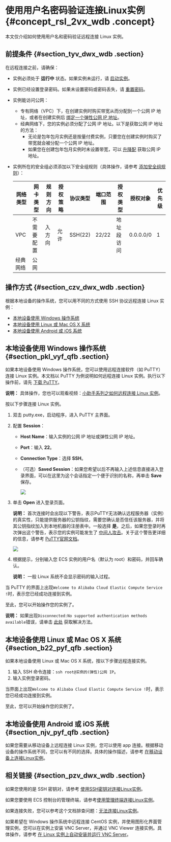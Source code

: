 # 使用用户名密码验证连接Linux实例 {#concept_rsl_2vx_wdb .concept}

本文仅介绍如何使用用户名和密码验证远程连接 Linux 实例。

## 前提条件 {#section_tyv_dwx_wdb .section}

在远程连接之前，请确保：

-   实例必须处于 **运行中** 状态。如果实例未运行，请 [启动实例](cn.zh-CN/实例/实例生命周期/启动和停止实例.md#)。
-   实例已经设置登录密码。如果未设置密码或密码丢失，请 [重置密码](cn.zh-CN/实例/管理实例资源/重置实例登录密码.md#)。
-   实例能访问公网：
    -   专有网络（VPC）下，在创建实例时购买带宽从而分配到一个公网 IP 地址，或者在创建实例后 [绑定一个弹性公网 IP 地址](../../../../../cn.zh-CN/快速入门/搭建IPv4专有网络.md#section_ux1_cmw_rdb)。
    -   经典网络下，您的实例必须分配了公网 IP 地址。以下是获取公网 IP 地址的方法：
        -   无论是包年包月实例还是按量付费实例，只要您在创建实例时购买了带宽就会被分配一个公网 IP 地址。
        -   如果您在创建包年包月实例时未设置带宽，可以 [升降配](cn.zh-CN/实例/实例续费与变配/升降配概述.md#) 获取公网 IP 地址。
-   实例所在的安全组必须添加以下安全组规则（具体操作，请参考 [添加安全组规则](../../../../../cn.zh-CN/安全/安全组/添加安全组规则.md#)）：

    |网络类型|网卡类型|规则方向|授权策略|协议类型|端口范围|授权类型|授权对象|优先级|
    |----|----|----|----|----|----|----|----|---|
    |VPC|不需要配置|入方向|允许|SSH\(22\)|22/22|地址段访问|0.0.0.0/0|1|
    |经典网络|公网|


## 操作方式 {#section_czv_dwx_wdb .section}

根据本地设备的操作系统，您可以用不同的方式使用 SSH 协议远程连接 Linux 实例：

-   [本地设备使用 Windows 操作系统](#)
-   [本地设备使用 Linux 或 Mac OS X 系统](#)
-   [本地设备使用 Android 或 iOS 系统](#)

## 本地设备使用 Windows 操作系统 {#section_pkl_vyf_qfb .section}

如果本地设备使用 Windows 操作系统，您可以使用远程连接软件（如 PuTTY）连接 Linux 实例。本文档以 PuTTY 为例说明如何远程连接 Linux 实例。执行以下操作前，请先 [下载 PuTTY](http://www.chiark.greenend.org.uk/~sgtatham/putty/)。

**说明：** 具体操作，您也可以观看视频：[小助手系列之如何远程连接 Linux 实例](https://help.aliyun.com/document_detail/62304.html)。

按以下步骤连接 Linux 实例。

1.  双击 putty.exe，启动程序，进入 PuTTY 主界面。
2.  配置 **Session**：
    -   **Host Name**：输入实例的公网 IP 地址或弹性公网 IP 地址。
    -   **Port**：输入 **22**。
    -   **Connection Type**：选择 **SSH**。
    -   （可选）**Saved Session**：如果您希望以后不再输入上述信息直接进入登录界面，可以在这里为这个会话指定一个便于识别的名称，再单击 **Save** 保存。

        ![](images/5249_zh-CN.gif)

3.  单击 **Open** 进入登录页面。

    **说明：** 首次连接时会出现以下警告，表示PuTTY无法确认远程服务器（实例）的真实性，只能提供服务器的公钥指纹，需要您确认是否信任该服务器，并将其公钥指纹加入到本地机器的注册表中。一般选择 **是**，之后，如果您登录时再次弹出这个警告，表示您的实例可能发生了 [中间人攻击](https://yq.aliyun.com/articles/209748)。关于这个警告更详细的信息，请参考 [PuTTY官网文档](https://the.earth.li/~sgtatham/putty/0.70/htmldoc/Chapter2.html#gs-hostkey)。

    ![](http://static-aliyun-doc.oss-cn-hangzhou.aliyuncs.com/assets/img/9621/15510185295251_zh-CN.png)

4.  根据提示，分别输入您 ECS 实例的用户名（默认为 root）和密码，并回车确认。

    **说明：** 一般 Linux 系统不会显示密码的输入过程。


当 PuTTY 的界面上出现`Welcome to Alibaba Cloud Elastic Compute Service !`时，表示您已经成功连接到实例。

至此，您可以开始操作您的实例了。

**说明：** 如果出现`Disconnected:No supported authentication methods available`错误，请单击 [此处](https://help.aliyun.com/knowledge_detail/41489.html) 获取解决方法。

## 本地设备使用 Linux 或 Mac OS X 系统 {#section_b22_pyf_qfb .section}

如果本地设备使用 Linux 或 Mac OS X 系统，按以下步骤远程连接实例。

1.  输入 SSH 命令连接：`ssh root@实例的(弹性)公网 IP`。
2.  输入实例登录密码。

当界面上出现`Welcome to Alibaba Cloud Elastic Compute Service !`时，表示您已经成功连接到实例。

至此，您可以开始操作您的实例了。

## 本地设备使用 Android 或 iOS 系统 {#section_njv_pyf_qfb .section}

如果您需要从移动设备上远程连接 Linux 实例，您可以使用 app 连接。根据移动设备的操作系统不同，您可以有不同的选择。具体的操作描述，请参考 [在移动设备上连接Linux实例](cn.zh-CN/实例/实例生命周期/连接实例/连接Linux实例/在移动设备上连接Linux实例.md#)。

## 相关链接 {#section_pzv_dwx_wdb .section}

如果您使用的是 SSH 密钥对，请参考 [使用SSH密钥对连接Linux实例](cn.zh-CN/实例/实例生命周期/连接实例/连接Linux实例/使用SSH密钥对连接Linux实例.md#)。

如果您要使用 ECS 控制台的管理终端，请参考[使用管理终端连接Linux实例](cn.zh-CN/实例/实例生命周期/连接实例/连接Linux实例/使用管理终端连接Linux实例.md#)。

如果连接失败，您可以参考这个文档排查问题：[无法连接Linux实例](https://help.aliyun.com/document_detail/34403.html)。

如果希望在 Windows 操作系统中远程连接 CentOS 实例，并使用图形化界面管理实例，您可以在实例上安装 VNC Server，并通过 VNC Viewer 连接实例。具体操作，请参考 [在 Linux 实例上自动安装并运行 VNC Server](https://help.aliyun.com/document_detail/41181.html)。

